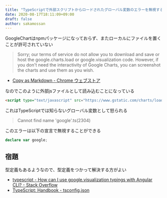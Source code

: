 ```yaml
---
title: "TypeScriptで外部スクリプトからロードされたグローバル変数のエラーを無視する"
date: 2020-08-17T18:11:09+09:00
draft: false
author: sakamossan
---
```


GoogleChartはnpmパッケージになっておらず、またローカルにファイルを置くことが許可されていない

> Sorry; our terms of service do not allow you to download and save or host the google.charts.load or google.visualization code. However, if you don't need the interactivity of Google Charts, you can screenshot the charts and use them as you wish.

- [Copy as Markdown - Chrome ウェブストア](https://chrome.google.com/webstore/detail/copy-as-markdown/fkeaekngjflipcockcnpobkpbbfbhmdn?hl=ja)

なのでこのように外部jsファイルとして読み込むことになっている

```html
<script type="text/javascript" src="https://www.gstatic.com/charts/loader.js"></script> 
```

これはTypeScriptでは知らないグローバル変数として怒られる

> Cannot find name 'google'.ts(2304)

このエラーは以下の宣言で無視することができる

```ts
declare var google;
```

## 宿題

型定義もあるようなので、型定義をつかって解決する方がよい

- [typescript - How can I use google.visualization typings with Angular CLI? - Stack Overflow](https://stackoverflow.com/questions/54738588/how-can-i-use-google-visualization-typings-with-angular-cli)
- [TypeScript: Handbook - tsconfig.json](https://www.typescriptlang.org/docs/handbook/tsconfig-json.html#types-typeroots-and-types)

